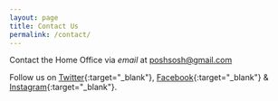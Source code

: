```yaml
---
layout: page
title: Contact Us
permalink: /contact/
---
```


Contact the Home Office via *email* at poshsosh@gmail.com

Follow us on [Twitter](https://twitter.com/posharmyband){:target="_blank"}, [Facebook](https://www.facebook.com/posharmyband){:target="_blank"} & [Instagram](https://www.instagram.com/posharmyband){:target="_blank"}.
